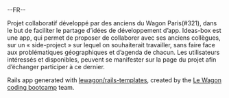 --FR--

Projet collaboratif développé par des anciens du Wagon Paris(#321), dans le but de faciliter le partage d’idées de développement d’app.
Ideas-box est une app, qui permet de proposer de collaborer avec ses anciens collègues, sur un « side-project » sur lequel on souhaiterait travailler, sans faire face aux problématiques géographiques et d’agenda de chacun.
Les utilisateurs intéressés et disponibles, peuvent se manifester sur la page du projet afin d’échanger participer à ce dernier.



Rails app generated with [lewagon/rails-templates](https://github.com/lewagon/rails-templates), created by the [Le Wagon coding bootcamp](https://www.lewagon.com) team.
